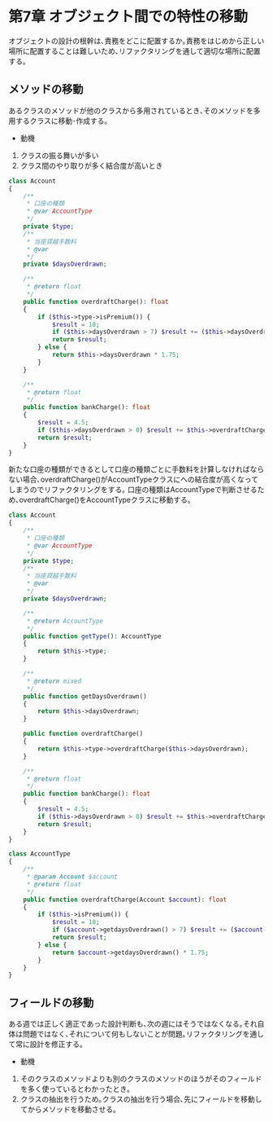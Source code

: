 # 第7章 オブジェクト間での特性の移動
オブジェクトの設計の根幹は､責務をどこに配置するか｡責務をはじめから正しい場所に配置することは難しいため､リファクタリングを通して適切な場所に配置する｡

## メソッドの移動
あるクラスのメソッドが他のクラスから多用されているとき､そのメソッドを多用するクラスに移動･作成する｡
* 動機  
1. クラスの振る舞いが多い
2. クラス間のやり取りが多く結合度が高いとき

```php
class Account
{
    /**
     * 口座の種類
     * @var AccountType
     */
    private $type;
    /**
     * 当座貸越手数料
     * @var
     */
    private $daysOverdrawn;

    /**
     * @return float
     */
    public function overdraftCharge(): float
    {
        if ($this->type->isPremium()) {
            $result = 10;
            if ($this->daysOverdrawn > 7) $result += ($this->daysOverdrawn - 7) * 0.85;
            return $result;
        } else {
            return $this->daysOverdrawn * 1.75;
        }
    }

    /**
     * @return float
     */
    public function bankCharge(): float
    {
        $result = 4.5;
        if ($this->daysOverdrawn > 0) $result += $this->overdraftCharge();
        return $result;
    }
}
```
新たな口座の種類ができるとして口座の種類ごとに手数料を計算しなければならない場合､overdraftCharge()がAccountTypeクラスにへの結合度が高くなってしまうのでリファクタリングをする｡
口座の種類はAccountTypeで判断させるため､overdraftCharge()をAccountTypeクラスに移動する｡

```php
class Account
{
    /**
     * 口座の種類
     * @var AccountType
     */
    private $type;
    /**
     * 当座貸越手数料
     * @var
     */
    private $daysOverdrawn;

    /**
     * @return AccountType
     */
    public function getType(): AccountType
    {
        return $this->type;
    }

    /**
     * @return mixed
     */
    public function getDaysOverdrawn()
    {
        return $this->daysOverdrawn;
    }

    public function overdraftCharge()
    {
        return $this->type->overdraftCharge($this->daysOverdrawn);
    }

    /**
     * @return float
     */
    public function bankCharge(): float
    {
        $result = 4.5;
        if ($this->daysOverdrawn > 0) $result += $this->overdraftCharge();
        return $result;
    }
}
```

```php
class AccountType
{
    /**
     * @param Account $account
     * @return float
     */
    public function overdraftCharge(Account $account): float
    {
        if ($this->isPremium()) {
            $result = 10;
            if ($account->getdaysOverdrawn() > 7) $result += ($account->getdaysOverdrawn() - 7) * 0.85;
            return $result;
        } else {
            return $account->getdaysOverdrawn() * 1.75;
        }
    }
}
```

## フィールドの移動
ある週では正しく適正であった設計判断も､次の週にはそうではなくなる｡それ自体は問題ではなく､それについて何もしないことが問題｡リファクタリングを通して常に設計を修正する｡

* 動機  
1. そのクラスのメソッドよりも別のクラスのメソッドのほうがそのフィールドを多く使っているとわかったとき｡
2. クラスの抽出を行うため｡クラスの抽出を行う場合､先にフィールドを移動してからメソッドを移動させる｡


